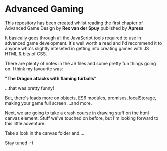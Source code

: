 # Advanced Gaming

This repository has been created
whilst reading the first chapter
of Advanced Game Design by
**Rex van der Spuy**
published by **Apress**

It basically goes through all the
JavaScript tools required to use
in advanced game development. It's
well worth a read and I'd recommend
it to anyone who's slightly
inteseted in getting into creating
games with JS HTML & bits of CSS.

There are plenty of notes in the
JS files and some pretty fun things
going on. I think my favourite was:

**"The Dragon attacks with flaming furballs"**

...that was pretty funny!

But, there's loads more on objects,
ES6 modules, promises, localStorage,
making your game full screen
...and more.

Next, we are going to take a crash course in drawing stuff on the
html canvas element. Stuff we've touched on before, but I'm looking
forward to this little adventure.

Take a look in the canvas folder and....

Stay tuned :-)
